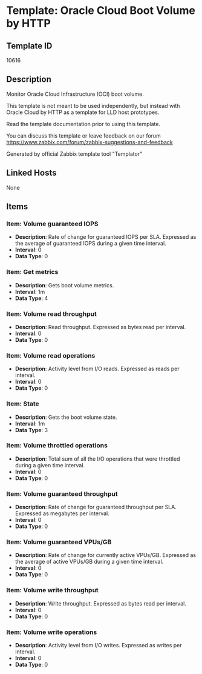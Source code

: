 # Template: Oracle Cloud Boot Volume by HTTP

## Template ID
10616

## Description
Monitor Oracle Cloud Infrastructure (OCI) boot volume.

This template is not meant to be used independently, but instead with Oracle Cloud by HTTP as a template for
LLD host prototypes.

Read the template documentation prior to using this template.

You can discuss this template or leave feedback on our forum https://www.zabbix.com/forum/zabbix-suggestions-and-feedback

Generated by official Zabbix template tool "Templator"

## Linked Hosts
None

## Items

### Item: Volume guaranteed IOPS
- **Description**: Rate of change for guaranteed IOPS per SLA. Expressed as the average of guaranteed IOPS during a given time interval.
- **Interval**: 0
- **Data Type**: 0

### Item: Get metrics
- **Description**: Gets boot volume metrics.
- **Interval**: 1m
- **Data Type**: 4

### Item: Volume read throughput
- **Description**: Read throughput. Expressed as bytes read per interval.
- **Interval**: 0
- **Data Type**: 0

### Item: Volume read operations
- **Description**: Activity level from I/O reads. Expressed as reads per interval.
- **Interval**: 0
- **Data Type**: 0

### Item: State
- **Description**: Gets the boot volume state.
- **Interval**: 1m
- **Data Type**: 3

### Item: Volume throttled operations
- **Description**: Total sum of all the I/O operations that were throttled during a given time interval.
- **Interval**: 0
- **Data Type**: 0

### Item: Volume guaranteed throughput
- **Description**: Rate of change for guaranteed throughput per SLA. Expressed as megabytes per interval.
- **Interval**: 0
- **Data Type**: 0

### Item: Volume guaranteed VPUs/GB
- **Description**: Rate of change for currently active VPUs/GB. Expressed as the average of active VPUs/GB during a given time interval.
- **Interval**: 0
- **Data Type**: 0

### Item: Volume write throughput
- **Description**: Write throughput. Expressed as bytes read per interval.
- **Interval**: 0
- **Data Type**: 0

### Item: Volume write operations
- **Description**: Activity level from I/O writes. Expressed as writes per interval.
- **Interval**: 0
- **Data Type**: 0

